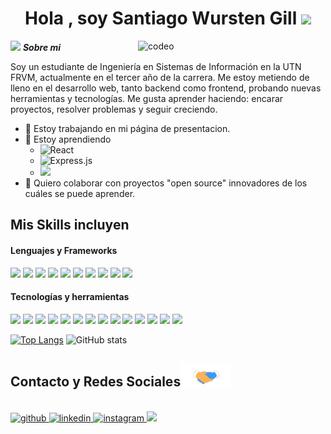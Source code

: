<h1 align="center"><b>Hola , soy Santiago Wursten Gill </b><img src="https://media.giphy.com/media/hvRJCLFzcasrR4ia7z/giphy.gif" width="35"></h1>
<!--  -->
<img align="right" width=300px alt="codeo" src="https://media.giphy.com/media/jdPMeyv9rn0hZHh8n9/giphy.gif?cid=ecf05e47rb8qeuzrtie13h9rwordgbaxu3ovfx733gllvxbz&ep=v1_stickers_search&rid=giphy.gif&ct=s" />

<img src="https://media.giphy.com/media/QssGEmpkyEOhBCb7e1/giphy.gif?cid=ecf05e47axwppss3yvpaoqwvjygia8dmqekbsuw3qh5y5o2y&ep=v1_stickers_search&rid=giphy.gif&ct=s" width="15px">&nbsp;***Sobre mi***

Soy un estudiante de Ingeniería en Sistemas de Información en la UTN FRVM, actualmente en el tercer año de la carrera. Me estoy metiendo de lleno en el desarrollo web, tanto backend como frontend, probando nuevas herramientas y tecnologías.
Me gusta aprender haciendo: encarar proyectos, resolver problemas y seguir creciendo.

- 🔭 Estoy trabajando en mi página de presentacion. 
- 🌱 Estoy aprendiendo
  - ![React](https://img.shields.io/badge/react-%2320232a.svg?style=for-the-badge&logo=react&logoColor=%2361DAFB)
  - ![Express.js](https://img.shields.io/badge/express.js-%23404d59.svg?style=for-the-badge&logo=express&logoColor=%2361DAFB)
  - <img src="https://img.shields.io/badge/MongoDB-%234ea94b.svg?style=for-the-badge&logo=mongodb&logoColor=white"> 
- 👯 Quiero colaborar con proyectos "open source" innovadores de los cuáles se puede aprender. 

## Mis Skills incluyen

<h4> Lenguajes y Frameworks</h4>
<span> 
  <img src="https://img.shields.io/badge/Java-ED8B00?style=for-the-badge&logo=java&logoColor=white">
  <img src="https://img.shields.io/badge/python-3670A0?style=for-the-badge&logo=python&logoColor=ffdd54">
  <img src="https://img.shields.io/badge/html5-%23E34F26.svg?style=for-the-badge&logo=html5&logoColor=white">
  <img src="https://img.shields.io/badge/css3-%231572B6.svg?style=for-the-badge&logo=css3&logoColor=white"> 
  <img src="https://img.shields.io/badge/javascript-%23323330.svg?style=for-the-badge&logo=javascript&logoColor=%23F7DF1E">
  <img src="https://img.shields.io/badge/typescript-%23007ACC.svg?style=for-the-badge&logo=typescript&logoColor=white">
  <img src="https://img.shields.io/badge/angular-%23DD0031.svg?style=for-the-badge&logo=angular&logoColor=white">
  <img src="https://img.shields.io/badge/nestjs-%23E0234E.svg?style=for-the-badge&logo=nestjs&logoColor=white">
  <img src="https://img.shields.io/badge/django-%23092E20.svg?style=for-the-badge&logo=django&logoColor=white">
  <img src="https://img.shields.io/badge/bootstrap-%238511FA.svg?style=for-the-badge&logo=bootstrap&logoColor=white">
 


</span>


<h4> Tecnologías y herramientas </h4>
<span>
  <img src="https://img.shields.io/badge/postgres-%23316192.svg?style=for-the-badge&logo=postgresql&logoColor=white)">
  <img src="https://img.shields.io/badge/docker-%230db7ed.svg?style=for-the-badge&logo=docker&logoColor=white">
  <img src="https://img.shields.io/badge/node.js-6DA55F?style=for-the-badge&logo=node.js&logoColor=white">
  <img src="https://img.shields.io/badge/TypeORM-FE0803.svg?style=for-the-badge&logo=typeorm&logoColor=white">
  <img src="https://img.shields.io/badge/Oracle-F80000?style=for-the-badge&logo=oracle&logoColor=white">
  <img src="https://img.shields.io/badge/Git-F05032?style=for-the-badge&logo=git&logoColor=white">
  <img src="https://img.shields.io/badge/jira-%230A0FFF.svg?style=for-the-badge&logo=jira&logoColor=white">
  <img src="https://img.shields.io/badge/Notion-%23000000.svg?style=for-the-badge&logo=notion&logoColor=white">
  <img src="https://img.shields.io/badge/IntelliJIDEA-000000.svg?style=for-the-badge&logo=intellij-idea&logoColor=white">
  <img src="https://img.shields.io/badge/Visual%20Studio%20Code-0078d7.svg?style=for-the-badge&logo=visual-studio-code&logoColor=white">
  <img src="https://img.shields.io/badge/markdown-%23000000.svg?style=for-the-badge&logo=markdown&logoColor=white">
  <img src="https://img.shields.io/badge/Microsoft_Excel-217346?style=for-the-badge&logo=microsoft-excel&logoColor=white">
  <img src="https://img.shields.io/badge/figma-%23F24E1E.svg?style=for-the-badge&logo=figma&logoColor=white">
  <img src="https://img.shields.io/badge/Canva-%2300C4CC.svg?style=for-the-badge&logo=Canva&logoColor=white">



</span>
 


[![Top Langs](https://github-readme-stats.vercel.app/api/top-langs/?username=santiwg)](https://github.com/anuraghazra/github-readme-stats)      ![GitHub stats](https://github-readme-stats.vercel.app/api?username=santiwg&show_icons=true&count_private=true) 

## <b> Contacto y Redes Sociales</b><img src="https://github.com/0xAbdulKhalid/0xAbdulKhalid/raw/main/assets/mdImages/handshake.gif" width ="80">
<br>
<div align='left'>

<a href= "https://github.com/santiwg">
    <img src='https://img.shields.io/badge/github-%23121011.svg?style=for-the-badge&logo=github&logoColor=white' alt='github' height='25'>
</a>
<a href="https://www.linkedin.com/in/https://www.linkedin.com/in/santi-wursten-b0a240265//" >
  <img src='https://img.shields.io/badge/linkedin-%230077B5.svg?style=for-the-badge&logo=linkedin&logoColor=white' alt='linkedin' height='25'>
</a>
<a href="[https://www.twitch.tv/valenwerle](https://www.instagram.com/santiagowursten_/)" >
  <img src='https://img.shields.io/badge/Instagram-%23E4405F.svg?style=for-the-badge&logo=Instagram&logoColor=white' alt='instagram' height='25'>
</a>
<a href="mailto:santiwgwuri@gmail.com" target="_blank">
<img src="https://img.shields.io/badge/gmail:  santiwgwuri@gmail.com-%23EA4335.svg?style=for-the-badge&logo=gmail&logoColor=white" t=mail height='25'  />
</a>



